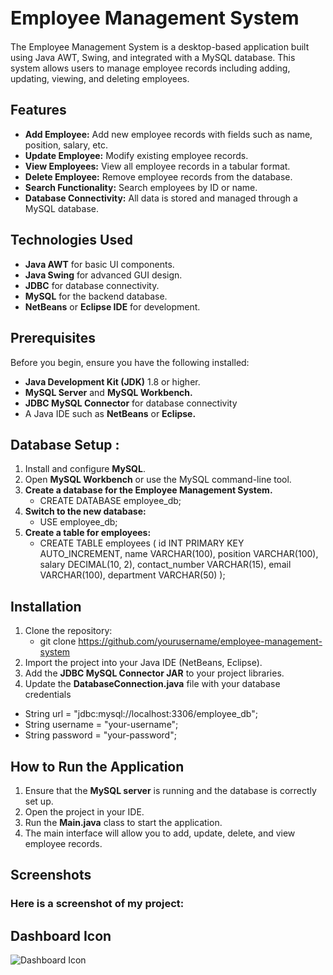 <h1 style="font-size: 30px;">Employee Management System</h1>
The Employee Management System is a desktop-based application built using Java AWT, Swing, and integrated with a MySQL database. This system allows users to manage employee records including adding, updating, viewing, and deleting employees.

## Features
- **Add Employee:** Add new employee records with fields such as name, position, salary, etc.
- **Update Employee:** Modify existing employee records.
- **View Employees:** View all employee records in a tabular format.
- **Delete Employee:** Remove employee records from the database.
- **Search Functionality:** Search employees by ID or name.
- **Database Connectivity:** All data is stored and managed through a MySQL database.


## Technologies Used
- **Java AWT** for basic UI components.
- **Java Swing** for advanced GUI design.
- **JDBC** for database connectivity.
- **MySQL** for the backend database.
- **NetBeans** or **Eclipse IDE** for development.

## Prerequisites
Before you begin, ensure you have the following installed:
- **Java Development Kit (JDK)** 1.8 or higher.
- **MySQL Server** and **MySQL Workbench.**
- **JDBC MySQL Connector** for database connectivity
- A Java IDE such as **NetBeans** or **Eclipse.**

## Database Setup :
1. Install and configure **MySQL**.
2. Open **MySQL Workbench** or use the MySQL command-line tool.
3. **Create a database for the Employee Management System.**
   - CREATE DATABASE employee_db;
4. **Switch to the new database:**
   - USE employee_db;
5. **Create a table for employees:**
   - CREATE TABLE employees (
    id INT PRIMARY KEY AUTO_INCREMENT,
     name VARCHAR(100),
     position VARCHAR(100),
     salary DECIMAL(10, 2),
     contact_number VARCHAR(15),
     email VARCHAR(100),
     department VARCHAR(50)
);

## Installation

1. Clone the repository:
   - git clone https://github.com/yourusername/employee-management-system
2. Import the project into your Java IDE (NetBeans, Eclipse).
3. Add the **JDBC MySQL Connector JAR** to your project libraries.
4. Update the **DatabaseConnection.java** file with your database credentials
  - String url = "jdbc:mysql://localhost:3306/employee_db";
  - String username = "your-username";
  - String password = "your-password";

## How to Run the Application ##

1. Ensure that the **MySQL server** is running and the database is correctly set up.
2. Open the project in your IDE.
3. Run the **Main.java** class to start the application.
4. The main interface will allow you to add, update, delete, and view employee records.

## Screenshots ##
### Here is a screenshot of my project: ###

## Dashboard Icon
![Dashboard Icon](src/icons/dashboard.png)

